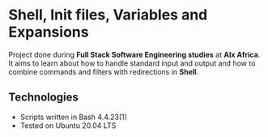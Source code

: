 # Shell, Init files, Variables and Expansions 

Project done during **Full Stack Software Engineering studies** at **Alx Africa**. It aims to learn about how to handle standard input and output and how to combine commands and filters with redirections in **Shell**.

## Technologies
* Scripts written in Bash 4.4.23(1)
* Tested on Ubuntu 20.04 LTS


